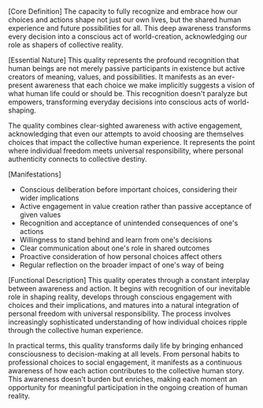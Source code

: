 [Core Definition]
The capacity to fully recognize and embrace how our choices and actions shape not just our own lives, but the shared human experience and future possibilities for all. This deep awareness transforms every decision into a conscious act of world-creation, acknowledging our role as shapers of collective reality.

[Essential Nature]
This quality represents the profound recognition that human beings are not merely passive participants in existence but active creators of meaning, values, and possibilities. It manifests as an ever-present awareness that each choice we make implicitly suggests a vision of what human life could or should be. This recognition doesn't paralyze but empowers, transforming everyday decisions into conscious acts of world-shaping.

The quality combines clear-sighted awareness with active engagement, acknowledging that even our attempts to avoid choosing are themselves choices that impact the collective human experience. It represents the point where individual freedom meets universal responsibility, where personal authenticity connects to collective destiny.

[Manifestations]
- Conscious deliberation before important choices, considering their wider implications
- Active engagement in value creation rather than passive acceptance of given values
- Recognition and acceptance of unintended consequences of one's actions
- Willingness to stand behind and learn from one's decisions
- Clear communication about one's role in shared outcomes
- Proactive consideration of how personal choices affect others
- Regular reflection on the broader impact of one's way of being

[Functional Description]
This quality operates through a constant interplay between awareness and action. It begins with recognition of our inevitable role in shaping reality, develops through conscious engagement with choices and their implications, and matures into a natural integration of personal freedom with universal responsibility. The process involves increasingly sophisticated understanding of how individual choices ripple through the collective human experience.

In practical terms, this quality transforms daily life by bringing enhanced consciousness to decision-making at all levels. From personal habits to professional choices to social engagement, it manifests as a continuous awareness of how each action contributes to the collective human story. This awareness doesn't burden but enriches, making each moment an opportunity for meaningful participation in the ongoing creation of human reality.